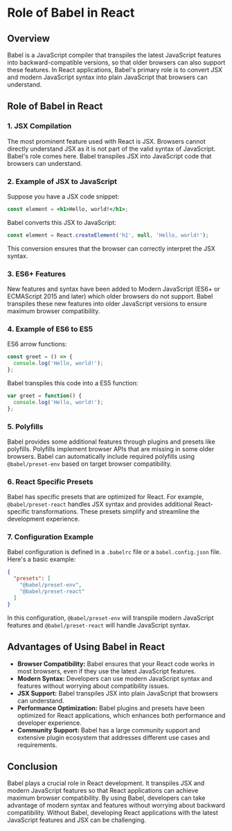 # Role of Babel in React

## Overview

Babel is a JavaScript compiler that transpiles the latest JavaScript features into backward-compatible versions, so that older browsers can also support these features. In React applications, Babel's primary role is to convert JSX and modern JavaScript syntax into plain JavaScript that browsers can understand.


## Role of Babel in React
### 1. JSX Compilation

The most prominent feature used with React is JSX. Browsers cannot directly understand JSX as it is not part of the valid syntax of JavaScript. Babel's role comes here. Babel transpiles JSX into JavaScript code that browsers can understand.

### 2. Example of JSX to JavaScript

Suppose you have a JSX code snippet:

```jsx
const element = <h1>Hello, world!</h1>;
```

Babel converts this JSX to JavaScript:

```js
const element = React.createElement('h1', null, 'Hello, world!');
```

This conversion ensures that the browser can correctly interpret the JSX syntax.

### 3. ES6+ Features

New features and syntax have been added to Modern JavaScript (ES6+ or ECMAScript 2015 and later) which older browsers do not support. Babel transpiles these new features into older JavaScript versions to ensure maximum browser compatibility.

### 4. Example of ES6 to ES5

ES6 arrow functions:

```js
const greet = () => {
  console.log('Hello, world!');
};
```

Babel transpiles this code into a ES5 function:

```js
var greet = function() {
  console.log('Hello, world!');
};
```

### 5. Polyfills

Babel provides some additional features through plugins and presets like polyfills. Polyfills implement browser APIs that are missing in some older browsers. Babel can automatically include required polyfills using `@babel/preset-env` based on target browser compatibility.


### 6. React Specific Presets

Babel has specific presets that are optimized for React. For example, `@babel/preset-react` handles JSX syntax and provides additional React-specific transformations. These presets simplify and streamline the development experience.

### 7. Configuration Example

Babel configuration is defined in a `.babelrc` file or a `babel.config.json` file. Here's a basic example:

```json
{
  "presets": [
    "@babel/preset-env",
    "@babel/preset-react"
  ]
}
```

In this configuration, `@babel/preset-env` will transpile modern JavaScript features and `@babel/preset-react` will handle JavaScript syntax.

## Advantages of Using Babel in React

- **Browser Compatibility:** Babel ensures that your React code works in most browsers, even if they use the latest JavaScript features.
- **Modern Syntax:** Developers can use modern JavaScript syntax and features without worrying about compatibility issues.
- **JSX Support:** Babel transpiles JSX into plain JavaScript that browsers can understand.
- **Performance Optimization:** Babel plugins and presets have been optimized for React applications, which enhances both performance and developer experience.
- **Community Support:** Babel has a large community support and extensive plugin ecosystem that addresses different use cases and requirements.

## Conclusion

Babel plays a crucial role in React development. It transpiles JSX and modern JavaScript features so that React applications can achieve maximum browser compatibility. By using Babel, developers can take advantage of modern syntax and features without worrying about backward compatibility. Without Babel, developing React applications with the latest JavaScript features and JSX can be challenging.